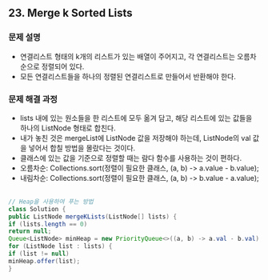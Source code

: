 ## 23. Merge k Sorted Lists
### 문제 설명
- 연결리스트 형태의 k개의 리스트가 있는 배열이 주어지고, 각 연결리스트는 오름차순으로 정렬되어 있다.
- 모든 연결리스트들을 하나의 정렬된 연결리스트로 만들어서 반환해야 한다.
​
### 문제 해결 과정
- lists 내에 있는 원소들을 한 리스트에 모두 옮겨 담고, 해당 리스트에 있는 값들을 하나의 ListNode 형태로 합친다.
- 내가 놓친 것은 mergeList에 ListNode 값을 저장해야 하는데, ListNode의 val 값을 넣어서 합칠 방법을 몰랐다는 것이다.
- 클래스에 있는 값을 기준으로 정렬할 때는 람다 함수를 사용하는 것이 편하다.
- 오름차순: Collections.sort(정렬이 필요한 클래스, (a, b) -> a.value - b.value);
- 내림차순: Collections.sort(정렬이 필요한 클래스, (a, b) -> b.value - a.value);
​
```java
// Heap을 사용하여 푸는 방법
class Solution {
public ListNode mergeKLists(ListNode[] lists) {
if (lists.length == 0)
return null;
Queue<ListNode> minHeap = new PriorityQueue<>((a, b) -> a.val - b.val);
for (ListNode list : lists) {
if (list != null)
minHeap.offer(list);
}
